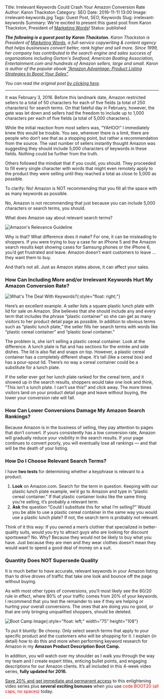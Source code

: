 Title: Irrelevant Keywords Could Crash Your Amazon Conversion Rate
Author: Karon Thackston
Category: SEO
Date: 2016-11-11 13:00
Image: irrelevant-keywords.jpg
Tags: Guest Post, SEO, Keywords
Slug: irrelevant-keywords
Summary: We're excited to present this guest post from Karon Thackston, President of [Marketing Words](http://www.marketingwords.com/)!
Status: published

***The following is a guest post by Karon Thackston.** Karon Thackston is President of [Marketing Words](http://www.marketingwords.com/), a full-service copywriting & content agency that helps businesses convert better, rank higher and sell more. Since 1999, her company has contributed to the search engine and sales success of organizations including Gorton's Seafood, American Boating Association, Entertainment.com and hundreds of Amazon sellers, large and small. Karon is author of the popular ebook [“Amazon Advantage: Product Listing Strategies to Boost Your Sales”](http://www.marketingwords.com/products/amazon-description-book/).* 

*You can read the original post [by clicking here](http://www.marketingwords.com/blog/irrelevant-keywords-crash-amazon-conversion-rate/).*

---

It was February 3, 2016. Before this landmark date, Amazon restricted sellers to a total of 50 characters for each of five fields (a total of 250 characters) for search terms. On that fateful day in February, however, the gate was let down and sellers had the freedom to include up to 1,000 characters per each of five fields (a total of 5,000 characters).

While the initial reaction from most sellers was, “YAHOO!” I immediately knew this would be trouble. You see, wherever there is a limit, there are people who don’t see that as a stopping point, but rather a recommendation from the source. The vast number of sellers instantly thought Amazon was suggesting they should include 5,000 characters of keywords in these fields. Nothing could be further from the truth.

Others followed the mindset that if you could, you should. They proceeded to fill every single character with words that might even remotely apply to the product they were selling until they reached a total as close to 5,000 as possible.

To clarify: No! Amazon is NOT recommending that you fill all the space with as many keywords as possible.

No, Amazon is not recommending that just because you can include 5,000 characters or search terms, you should.

What does Amazon say about relevant search terms?

![Amazon's Relevance Guideline](/images/blog/2016/11/amazon-relevance-guideline.png)

Why is that? What difference does it make? For one, it can be misleading to shoppers. If you were trying to buy a case for an iPhone 5 and the Amazon search results kept showing cases for Samsung phones or the iPhone 6, you’d get frustrated and leave. Amazon doesn’t want customers to leave … they want them to buy.

And that’s not all. Just as Amazon states above, it can affect your sales.

### How Can Including More and/or Irrelevant Keywords Hurt My Amazon Conversion Rate?

![What's The Deal With Keywords?](/images/blog/2016/11/question-mark-guy.png){:style="float: right;"}

Here’s an excellent example. A seller lists a square plastic lunch plate with lid for sale on Amazon. She believes that she should include any and every term that includes the phrase “plastic container” so she can get as many visitors to her product detail page as possible. In addition to obvious terms such as “plastic lunch plate,” the seller fills her search terms with words like “plastic cereal container” and “plastic bowl container.”

The problem is, she isn’t selling a plastic cereal container. Look at the difference. A lunch plate is flat and has sections for the entrée and side dishes. The lid is also flat and snaps on top. However, a plastic cereal container has a completely different shape. It’s tall (like a cereal box) and has a pour-spout lid. There’s no way a cereal container could be a substitute for a lunch plate.

If the seller ever got her lunch plate ranked for the cereal term, and it showed up in the search results, shoppers would take one look and think, “This isn’t a lunch plate. I can’t use this!” and click away. The more times visitors land on your product detail page and leave without buying, the lower your conversion rate will fall.

### How Can Lower Conversions Damage My Amazon Search Rankings?

Because Amazon is in the business of selling, they pay attention to pages that don’t convert. If yours consistently has a low conversion rate, Amazon will gradually reduce your visibility in the search results. If your page continues to convert poorly, you will eventually lose all rankings — and that will be the death of your listing.

### How Do I Choose Relevant Search Terms?

I have **two tests** for determining whether a keyphrase is relevant to a product.

1. **Look** on Amazon.com. Search for the term in question. Keeping with our plastic lunch plate example, we’d go to Amazon and type in “plastic cereal container.” If that plastic container looks like the same thing you’re selling, it’s probably a relevant term.
2. **Ask** the question “Could I substitute this for what I’m selling?” Would you be able to use a plastic cereal container in the same way you would use a plastic lunch plate? If not, the search term is probably not relevant.

Think of it this way: If you owned a men’s clothier that specialized in better-quality suits, would you try to attract guys who are looking for discount sportswear? No. Why? Because they would not be likely to buy what you have. Just because they are men and they wear clothes doesn’t mean they would want to spend a good deal of money on a suit.

### Quantity Does NOT Supersede Quality

It is much better to have accurate, relevant keywords in your Amazon listing than to drive droves of traffic that take one look and bounce off the page without buying.

As with most other types of conversions, you’ll most likely see the 80/20 rule in effect, where 80% of your traffic comes from 20% of your keywords. I recommend that you test the remainder to see if they are helping or hurting your overall conversions. The ones that are doing you no good, or that are only bringing unqualified shoppers, should be deleted.

![Boot Camp Image](/images/blog/2016/11/amazon-boot-camp.png){:style="float: left;" width="75" height="108"}

To put it bluntly: Be choosy. Only select search terms that apply to your specific product and the customers who will be shopping for it. I explain (in detail) how to do this and more when performing keyword research for Amazon in my **Amazon Product Description Boot Camp.**

In addition, you will watch over my shoulder as I walk you through the way my team and I create expert titles, enticing bullet points, and engaging descriptions for our Amazon clients. It’s all included in this 4-week video series, **fully updated for 2016.**

[Save 20% and get immediate and permanent access](http://www.marketingwords.com/bootcamp) to this enlightening video series plus **several exciting bonuses** when you use <font color="e60000">code BOOT20 (all caps, no spaces)</font> today.